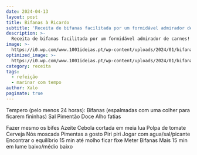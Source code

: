 ```yaml
---
date: 2024-04-13
layout: post
title: Bifanas à Ricardo
subtitle: 'Receita de bifanas facilitada por um formidável admirador de carnes!'
description: >-
  Receita de bifanas facilitada por um formidável admirador de carnes!
image: >-
  https://i0.wp.com/www.1001ideias.pt/wp-content/uploads/2024/01/bifana_moda_do_porto.jpg?fit=1200%2C660&ssl=1
optimized_image: >-
  https://i0.wp.com/www.1001ideias.pt/wp-content/uploads/2024/01/bifana_moda_do_porto.jpg?fit=1200%2C660&ssl=1
category: receita
tags:
  - refeição
  - marinar com tempo
author: Xalo
paginate: true
---
```


Tempero (pelo menos 24 horas):
Bifanas (espalmadas com uma colher para ficarem fininhas)
Sal
Pimentão Doce
Alho fatias

Fazer mesmo os bifes
Azeite
Cebola cortada em meia lua
Polpa de tomate
Cerveja
Nós moscada
Pimentas a gosto
Piri piri
Jogar com agua/sal/picante
Encontrar o equilíbrio 
15 min até molho ficar fixe
Meter Bifanas 
Mais 15 min em lume baixo/médio baixo